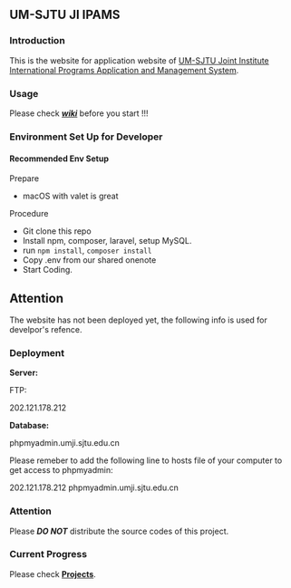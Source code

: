 ## UM-SJTU JI IPAMS

### Introduction

This is the website for application website of [UM-SJTU Joint Institute International Programs Application and Management System](https://umji.sjtu.edu.cn/global/apply).

### Usage

Please check [***wiki***](https://github.com/JI-IPO/IPAMS/wiki) before you start !!!

### Environment Set Up for Developer

#### Recommended Env Setup

Prepare
- macOS with valet is great

Procedure
- Git clone this repo
- Install npm, composer, laravel, setup MySQL.
- run `npm install`, `composer install`
- Copy .env from our shared onenote
- Start Coding.

## Attention
The website has not been deployed yet, the following info is used 
for develpor's refence.

### Deployment

**Server:**

FTP:

202.121.178.212

**Database:**

phpmyadmin.umji.sjtu.edu.cn

Please remeber to add the following line to hosts file of your computer to get access to phpmyadmin:

202.121.178.212 phpmyadmin.umji.sjtu.edu.cn



### Attention

Please ***DO NOT*** distribute the source codes of this project.



### Current Progress

Please check [**Projects**](https://github.com/JI-IPO/IPAMS/projects).